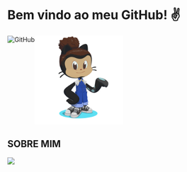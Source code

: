 # Bem vindo ao meu GitHub! :v:

[<img align="left" alt="GitHub" height="50" src="https://cdn.icon-icons.com/icons2/1125/PNG/512/1486164216-goodreadslinerround_79638.png" />](https://www.goodreads.com/user/show/117475440-beatriz-de-oliveira)

<div>
<img height="200px" src="img/octocat-1695906362453.png"/>
</div>

## SOBRE MIM

<div>
<a href="https://github.com/beatrizopdd">
<img loading="lazy" height="180em" src="https://github-readme-stats.vercel.app/api/top-langs/?username=beatrizopdd&layout=compact&langs_count=7&theme=dracula"/>
</div>